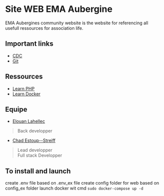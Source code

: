 # Site WEB EMA Aubergine
EMA Aubergines community website is the website for referencing all usefull ressources for association life.  

## Important links
- [CDC](https://docs.google.com/document/d/1D_Cwk_JPBvU4kycO7Sg9CPh1gqrGHQWg/edit?usp=sharing&ouid=112875743801870679130&rtpof=true&sd=true)  
- [Git](https://github.com/ChadEstoupStreiff/site-EMA-Aubergine)  

## Ressources
- [Learn PHP](https://www.codingame.com/playgrounds/34845/le-php---les-bases-du-langage/introduction)  
- [Learn Docker](https://docs.docker.com/get-started/)  

## Equipe
- [Elouan Lahellec](https://github.com/ElouanLahellec)  
> Back developper  

- [Chad Estoup--Streiff](https://github.com/ChadEstoupStreiff)  
> Lead developper  
> Full stack Developper  


## To install and launch
create .env file based on .env_ex file
create config folder for web based on config_ex folder
launch docker wit cmd
```sudo docker-compose up -d```